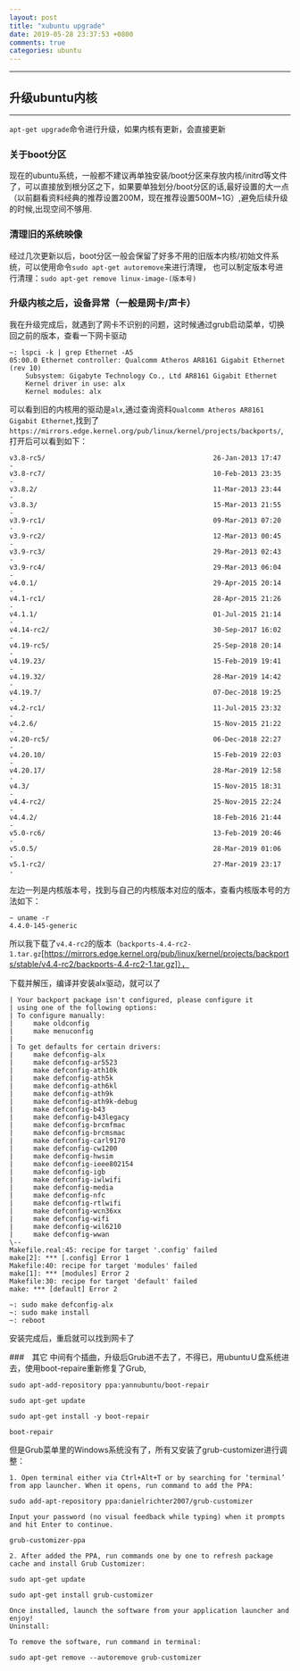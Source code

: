 ```yaml
---
layout: post
title: "xubuntu upgrade"
date: 2019-05-28 23:37:53 +0800
comments: true
categories: ubuntu
---
```


---

## 升级ubuntu内核
---
`apt-get upgrade`命令进行升级，如果内核有更新，会直接更新
### 关于boot分区
现在的ubuntu系统，一般都不建议再单独安装/boot分区来存放内核/initrd等文件了，可以直接放到根分区之下，如果要单独划分/boot分区的话,最好设置的大一点（以前翻看资料经典的推荐设置200M，现在推荐设置500M~1G）,避免后续升级的时候,出现空间不够用.
### 清理旧的系统映像
经过几次更新以后，boot分区一般会保留了好多不用的旧版本内核/初始文件系统，可以使用命令`sudo apt-get autoremove`来进行清理，
也可以制定版本号进行清理：`sudo apt-get remove linux-image-(版本号) `

### 升级内核之后，设备异常（一般是网卡/声卡）
我在升级完成后，就遇到了网卡不识别的问题，这时候通过grub启动菜单，切换回之前的版本，查看一下网卡驱动
```
~: lspci -k | grep Ethernet -A5
05:00.0 Ethernet controller: Qualcomm Atheros AR8161 Gigabit Ethernet (rev 10)
	Subsystem: Gigabyte Technology Co., Ltd AR8161 Gigabit Ethernet
	Kernel driver in use: alx
	Kernel modules: alx
```
可以看到旧的内核用的驱动是`alx`,通过查询资料`Qualcomm Atheros AR8161 Gigabit Ethernet`,找到了`https://mirrors.edge.kernel.org/pub/linux/kernel/projects/backports/`,打开后可以看到如下：
```
v3.8-rc5/                                          26-Jan-2013 17:47       -
v3.8-rc7/                                          10-Feb-2013 23:35       -
v3.8.2/                                            11-Mar-2013 23:44       -
v3.8.3/                                            15-Mar-2013 21:55       -
v3.9-rc1/                                          09-Mar-2013 07:20       -
v3.9-rc2/                                          12-Mar-2013 00:45       -
v3.9-rc3/                                          29-Mar-2013 02:43       -
v3.9-rc4/                                          29-Mar-2013 06:04       -
v4.0.1/                                            29-Apr-2015 20:14       -
v4.1-rc1/                                          28-Apr-2015 21:26       -
v4.1.1/                                            01-Jul-2015 21:14       -
v4.14-rc2/                                         30-Sep-2017 16:02       -
v4.19-rc5/                                         25-Sep-2018 20:14       -
v4.19.23/                                          15-Feb-2019 19:41       -
v4.19.32/                                          28-Mar-2019 14:42       -
v4.19.7/                                           07-Dec-2018 19:25       -
v4.2-rc1/                                          11-Jul-2015 23:32       -
v4.2.6/                                            15-Nov-2015 21:22       -
v4.20-rc5/                                         06-Dec-2018 22:27       -
v4.20.10/                                          15-Feb-2019 22:03       -
v4.20.17/                                          28-Mar-2019 12:58       -
v4.3/                                              15-Nov-2015 18:31       -
v4.4-rc2/                                          25-Nov-2015 22:24       -
v4.4.2/                                            18-Feb-2016 21:44       -
v5.0-rc6/                                          13-Feb-2019 20:46       -
v5.0.5/                                            28-Mar-2019 01:06       -
v5.1-rc2/                                          27-Mar-2019 23:17       -
```
左边一列是内核版本号，找到与自己的内核版本对应的版本，查看内核版本号的方法如下：
```
~ uname -r
4.4.0-145-generic
```
所以我下载了`v4.4-rc2`的版本（`backports-4.4-rc2-1.tar.gz`[https://mirrors.edge.kernel.org/pub/linux/kernel/projects/backports/stable/v4.4-rc2/backports-4.4-rc2-1.tar.gz]），

下载并解压，编译并安装alx驱动，就可以了
```
| Your backport package isn't configured, please configure it
| using one of the following options:
| To configure manually:
|     make oldconfig
|     make menuconfig
|
| To get defaults for certain drivers:
|     make defconfig-alx
|     make defconfig-ar5523
|     make defconfig-ath10k
|     make defconfig-ath5k
|     make defconfig-ath6kl
|     make defconfig-ath9k
|     make defconfig-ath9k-debug
|     make defconfig-b43
|     make defconfig-b43legacy
|     make defconfig-brcmfmac
|     make defconfig-brcmsmac
|     make defconfig-carl9170
|     make defconfig-cw1200
|     make defconfig-hwsim
|     make defconfig-ieee802154
|     make defconfig-igb
|     make defconfig-iwlwifi
|     make defconfig-media
|     make defconfig-nfc
|     make defconfig-rtlwifi
|     make defconfig-wcn36xx
|     make defconfig-wifi
|     make defconfig-wil6210
|     make defconfig-wwan
\--
Makefile.real:45: recipe for target '.config' failed
make[2]: *** [.config] Error 1
Makefile:40: recipe for target 'modules' failed
make[1]: *** [modules] Error 2
Makefile:30: recipe for target 'default' failed
make: *** [default] Error 2
```
```
~: sudo make defconfig-alx
~: sudo make install
~: reboot
```
安装完成后，重启就可以找到网卡了

###　其它
中间有个插曲，升级后Grub进不去了，不得已，用ubuntuＵ盘系统进去，使用boot-repaire重新修复了Grub,
```
sudo apt-add-repository ppa:yannubuntu/boot-repair

sudo apt-get update

sudo apt-get install -y boot-repair

boot-repair
```

但是Grub菜单里的Windows系统没有了，所有又安装了grub-customizer进行调整：
```
1. Open terminal either via Ctrl+Alt+T or by searching for ‘terminal’ from app launcher. When it opens, run command to add the PPA:

sudo add-apt-repository ppa:danielrichter2007/grub-customizer

Input your password (no visual feedback while typing) when it prompts and hit Enter to continue.

grub-customizer-ppa

2. After added the PPA, run commands one by one to refresh package cache and install Grub Customizer:

sudo apt-get update

sudo apt-get install grub-customizer

Once installed, launch the software from your application launcher and enjoy!
Uninstall:

To remove the software, run command in terminal:

sudo apt-get remove --autoremove grub-customizer
```